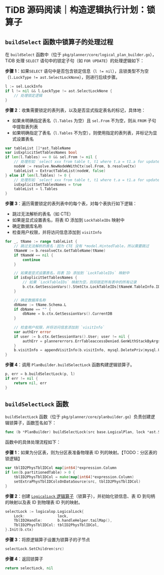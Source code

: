 # TiDB 源码阅读｜构造逻辑执行计划：锁算子

## `buildSelect` 函数中锁算子的处理过程

在 `buildSelect` 函数中（位于 `pkg/planner/core/logical_plan_builder.go`），TiDB 处理 `SELECT` 语句中的锁定子句（如 `FOR UPDATE`）的处理逻辑如下：

**步骤 1**：如果`SELECT` 语句中是否包含锁定信息（`l != nil`），且锁类型不为空（`l.LockType != ast.SelectLockNone`），则进行后续步骤。

```go
l := sel.LockInfo
if l != nil && l.LockType != ast.SelectLockNone {
    // 处理锁定逻辑
}
```

**步骤 2**：收集需要锁定的表列表，以及是否显式指定表名的标记，具体地：

- 如果未明确指定表名（`l.Tables` 为空）且 `sel.From` 不为空，则从 `FROM` 子句中提取表列表
- 如果明确指定了表名（`l.Tables` 不为空），则使用指定的表列表，并标记为显式设置表名

```go
var tableList []*ast.TableName
var isExplicitSetTablesNames bool
if len(l.Tables) == 0 && sel.From != nil {
    // 处理形如 `select xxx from table t, t1 where t.a = t1.a for update` 的语句
    nodeW := resolve.NewNodeWWithCtx(sel.From, b.resolveCtx)
    tableList = ExtractTableList(nodeW, false)
} else if len(l.Tables) != 0 {
    // 处理形如 `select xxx from table t, t1 where t.a = t1.a for update of t` 的语句
    isExplicitSetTablesNames = true
    tableList = l.Tables
}
```

**步骤 3**：遍历需要锁定的表列表中的每个表，对每个表执行如下逻辑：

- 跳过无法解析的表名（如 CTE）
- 如果是显式设置表名，将表 ID 添加到 `LockTableIDs` 映射中
- 确定数据库名称
- 检查用户权限，并将访问信息添加到 `visitInfo`

```go
for _, tName := range tableList {
    // 跳过无法解析的表名：因为 CTE 没有 *model.HintedTable，所以需要跳过
    tNameW := b.resolveCtx.GetTableName(tName)
    if tNameW == nil {
        continue
    }

    // 如果是显式设置表名，将表 ID 添加到 `LockTableIDs` 映射中
    if isExplicitSetTablesNames {
        // 如果 `LockTableIDs` 映射为空，则将锁定所有表中的所有记录
        b.ctx.GetSessionVars().StmtCtx.LockTableIDs[tNameW.TableInfo.ID] = struct{}{}
    }

    // 确定数据库名称
    dbName := tName.Schema.L
    if dbName == "" {
        dbName = b.ctx.GetSessionVars().CurrentDB
    }
    
    // 检查用户权限，并将访问信息添加到 `visitInfo`
    var authErr error
    if user := b.ctx.GetSessionVars().User; user != nil {
        authErr = plannererrors.ErrTableaccessDenied.GenWithStackByArgs("SELECT with locking clause", user.AuthUsername, user.AuthHostname, tNameW.Name.L)
    }
    b.visitInfo = appendVisitInfo(b.visitInfo, mysql.DeletePriv|mysql.UpdatePriv|mysql.LockTablesPriv, dbName, tNameW.Name.L, "", authErr)
}
```

**步骤 4**：调用 `PlanBuilder.buildSelectLock` 函数构建逻辑锁算子。

```go
p, err = b.buildSelectLock(p, l)
if err != nil {
    return nil, err
}
```

## `buildSelectLock` 函数

`buildSelectLock` 函数（位于 `pkg/planner/core/planbuilder.go`）负责创建逻辑锁算子，函数签名如下：

```go
func (b *PlanBuilder) buildSelectLock(src base.LogicalPlan, lock *ast.SelectLockInfo) (*logicalop.LogicalLock, error)
```

函数中的具体处理流程如下：

**步骤 1**：如果为分区表，则为分区表准备物理表 ID 列的映射。【TODO：分区表的锁逻辑】

```go
var tblID2PhysTblIDCol map[int64]*expression.Column
if len(b.partitionedTable) > 0 {
    tblID2PhysTblIDCol = make(map[int64]*expression.Column)
    setExtraPhysTblIDColsOnDataSource(src, tblID2PhysTblIDCol)
}
```

**步骤 2**：创建 [`LogicalLock` 逻辑算子](https://github.com/ChangxingJiang/db-notes/blob/main/TiDB%20%E6%BA%90%E7%A0%81%E9%98%85%E8%AF%BB/%E9%80%BB%E8%BE%91%E6%89%A7%E8%A1%8C%E8%AE%A1%E5%88%92%E8%8A%82%E7%82%B9.md#logicallock%E9%94%81%E5%AE%9A%E6%93%8D%E4%BD%9C%E9%80%BB%E8%BE%91%E8%AE%A1%E5%88%92)（锁算子），并初始化锁信息、表 ID 到句柄的映射以及表 ID 到物理表 ID 列的映射。

```go
selectLock := logicalop.LogicalLock{
    Lock:               lock,
    TblID2Handle:       b.handleHelper.tailMap(),
    TblID2PhysTblIDCol: tblID2PhysTblIDCol,
}.Init(b.ctx)
```

**步骤 3**：将原逻辑算子设置为锁算子的子节点

```go
selectLock.SetChildren(src)
```

**步骤 4**：返回锁算子

```go
return selectLock, nil
```
